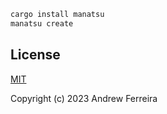 ```bash
cargo install manatsu
manatsu create
```

## License

[MIT](https://raw.githubusercontent.com/manatsujs/manatsu/main/LICENSE)

Copyright (c) 2023 Andrew Ferreira

